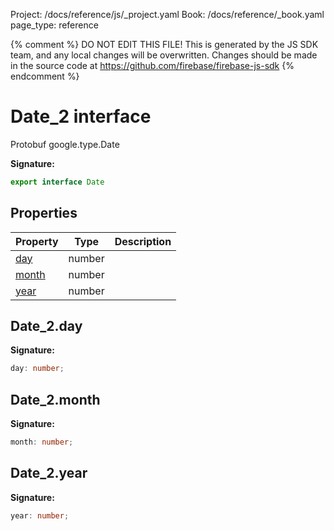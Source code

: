 Project: /docs/reference/js/_project.yaml
Book: /docs/reference/_book.yaml
page_type: reference

{% comment %}
DO NOT EDIT THIS FILE!
This is generated by the JS SDK team, and any local changes will be
overwritten. Changes should be made in the source code at
https://github.com/firebase/firebase-js-sdk
{% endcomment %}

# Date_2 interface
Protobuf google.type.Date

<b>Signature:</b>

```typescript
export interface Date 
```

## Properties

|  Property | Type | Description |
|  --- | --- | --- |
|  [day](./ai.date_2.md#date_2day) | number |  |
|  [month](./ai.date_2.md#date_2month) | number |  |
|  [year](./ai.date_2.md#date_2year) | number |  |

## Date\_2.day

<b>Signature:</b>

```typescript
day: number;
```

## Date\_2.month

<b>Signature:</b>

```typescript
month: number;
```

## Date\_2.year

<b>Signature:</b>

```typescript
year: number;
```
